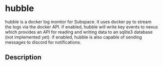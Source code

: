 # hubble
hubble is a docker log monitor for Subspace. it uses docker py to stream the logs via the docker API. if enabled, hubble will write key events to nexus which provides an API for reading and writing data to an sqlite3 database (not implemented yet). if enabled, hubble is also capable of sending messages to discord for notifications. 

## Description

